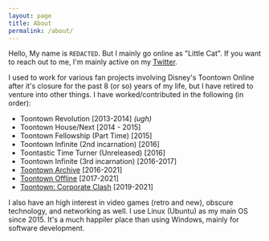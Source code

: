 ```yaml
---
layout: page
title: About
permalink: /about/
---
```


Hello, My name is  `REDACTED`.  But I mainly go online as "Little Cat".  If you want to reach out to me, I'm mainly active on my [Twitter](https://twitter.com/LittleToonCat).


I used to work for various fan projects involving Disney's Toontown Online after it's closure for the past 8 (or so) years of my life, but I have retired to venture into other things.  I have worked/contributed in the following (in order):

* Toontown Revolution [2013-2014] *(ugh)*
* Toontown House/Next [2014 - 2015]
* Toontown Fellowship (Part Time) [2015]
* Toontown Infinite (2nd incarnation) [2016]
* Toontastic Time Turner (Unreleased) [2016]
* Toontown Infinite (3rd incarnation) [2016-2017]
* [Toontown Archive](https://toontownarchive.com/) [2016-2021]
* [Toontown Offline](https://ttoffline.com) [2017-2021]
* [Toontown: Corporate Clash](https://corporateclash.net) [2019-2021]

I also have an high interest in video games (retro and new), obscure technology, and networking as well.  I use Linux (Ubuntu) as my main OS since 2015.  It's a much happiler place than using Windows, mainly for software development.
